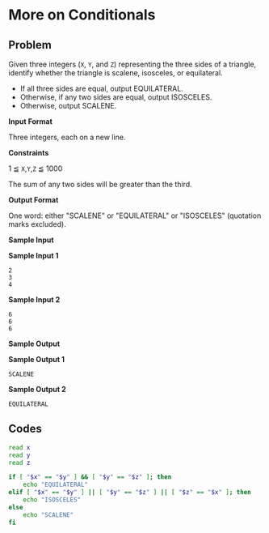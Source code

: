 # More on Conditionals

## Problem

Given three integers (`X`, `Y`, and `Z`) representing the three sides of a triangle, identify whether the triangle is scalene, isosceles, or equilateral.

- If all three sides are equal, output EQUILATERAL.
- Otherwise, if any two sides are equal, output ISOSCELES.
- Otherwise, output SCALENE.

**Input Format**

Three integers, each on a new line.

**Constraints**

1 ≦ `X`,`Y`,`Z` ≦ 1000

The sum of any two sides will be greater than the third.

**Output Format**

One word: either "SCALENE" or "EQUILATERAL" or "ISOSCELES" (quotation marks excluded).

**Sample Input**

**Sample Input 1**

```
2
3
4
```

**Sample Input 2**

```
6
6
6
```

**Sample Output**

**Sample Output 1**

```
SCALENE
```

**Sample Output 2**

```
EQUILATERAL
```

## Codes

```bash
read x
read y
read z

if [ "$x" == "$y" ] && [ "$y" == "$z" ]; then
    echo "EQUILATERAL"
elif [ "$x" == "$y" ] || [ "$y" == "$z" ] || [ "$z" == "$x" ]; then
    echo "ISOSCELES"
else
    echo "SCALENE"
fi
```